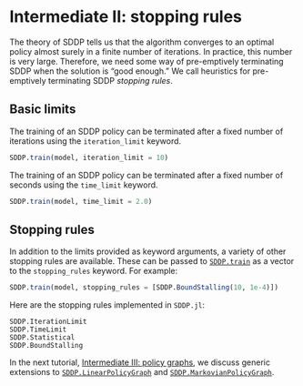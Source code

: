 # Intermediate II: stopping rules

The theory of SDDP tells us that the algorithm converges to an optimal policy
almost surely in a finite number of iterations. In practice, this number is very
large. Therefore, we need some way of pre-emptively terminating SDDP when the
solution is “good enough.” We call heuristics for pre-emptively terminating SDDP
_stopping rules_.

## Basic limits

The training of an SDDP policy can be terminated after a fixed number of
iterations using the `iteration_limit` keyword.

```julia
SDDP.train(model, iteration_limit = 10)
```

The training of an SDDP policy can be terminated after a fixed number of
seconds using the `time_limit` keyword.

```julia
SDDP.train(model, time_limit = 2.0)
```

## Stopping rules

In addition to the limits provided as keyword arguments, a variety of other
stopping rules are available. These can be passed to [`SDDP.train`](@ref)
as a vector to the `stopping_rules` keyword. For example:

```julia
SDDP.train(model, stopping_rules = [SDDP.BoundStalling(10, 1e-4)])
```

Here are the stopping rules implemented in `SDDP.jl`:

```@docs
SDDP.IterationLimit
SDDP.TimeLimit
SDDP.Statistical
SDDP.BoundStalling
```

In the next tutorial, [Intermediate III: policy graphs](@ref), we discuss
generic extensions to [`SDDP.LinearPolicyGraph`](@ref) and
[`SDDP.MarkovianPolicyGraph`](@ref).
